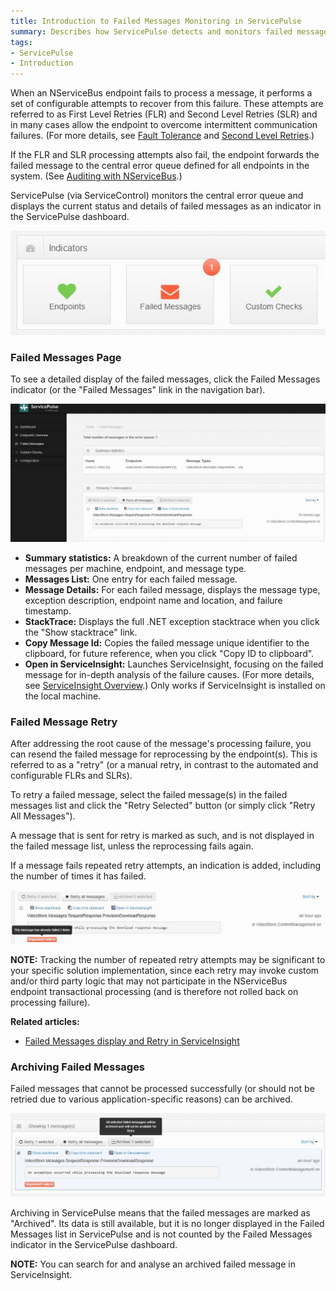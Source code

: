 ```yaml
---
title: Introduction to Failed Messages Monitoring in ServicePulse
summary: Describes how ServicePulse detects and monitors failed messages, and how you can resend messages for reprocessing, or archive repeatedly failing messages
tags:
- ServicePulse
- Introduction
---
```


When an NServiceBus endpoint fails to process a message, it performs a set of configurable attempts to recover from this failure. These attempts are referred to as First Level Retries (FLR) and Second Level Retries (SLR) and in many cases allow the endpoint to overcome intermittent communication failures. (For more details, see [Fault Tolerance](/ServiceMatrix/getting-started-with-nservicebus-using-servicematrix-2.0-fault-tolerance#fault-tolerance) and [Second Level Retries](/NServiceBus/second-level-retries).)

If the FLR and SLR processing attempts also fail, the endpoint forwards the failed message to the central error queue defined for all endpoints in the system. (See [Auditing with NServiceBus](/NServiceBus/auditing-with-nservicebus).) 

ServicePulse (via ServiceControl) monitors the central error queue and displays the current status and details of failed messages as an indicator in the ServicePulse dashboard.

![Failed Messages indicator](images/indicators-failed-message.jpg)
    

### Failed Messages Page

To see a detailed display of the failed messages, click the Failed Messages indicator (or the "Failed Messages" link in the navigation bar).


![Failed Messages Page](images/failed-messages.page.jpg)

* **Summary statistics:** A breakdown of the current number of failed messages per machine, endpoint, and message type.
* **Messages List:** One entry for each failed message.
* **Message Details:** For each failed message, displays the message type, exception description, endpoint name and location, and failure timestamp.    
* **StackTrace:** Displays the full .NET exception stacktrace when you click the "Show stacktrace" link.
* **Copy Message Id:** Copies the failed message unique identifier to the clipboard, for future reference, when you click "Copy ID to clipboard". 
* **Open in ServiceInsight:** Launches ServiceInsight, focusing on the failed message for in-depth analysis of the failure causes. (For more details, see [ServiceInsight Overview](/ServiceInsight/getting-started-overview).) Only works if ServiceInsight is installed on the local machine.   

### Failed Message Retry

After addressing the root cause of the message's processing failure, you can resend the failed message for reprocessing by the endpoint(s). This is referred to as a "retry" (or a manual retry, in contrast to the automated and configurable FLRs and SLRs).

To retry a failed message, select the failed message(s) in the failed messages list and click the "Retry Selected" button (or simply click "Retry All Messages").

A message that is sent for retry is marked as such, and is not displayed in the failed message list, unless the reprocessing fails again.

If a message fails repeated retry attempts, an indication is added, including the number of times it has failed. 
   
   
![Repeated failure indication](images/failed-messages-repeated-failure.jpg)

**NOTE:** Tracking the number of repeated retry attempts may be significant to your specific solution implementation, since each retry may invoke custom and/or third party logic that may not participate in the NServiceBus endpoint transactional  processing (and is therefore not rolled back on processing failure). 


**Related articles:**

* [Failed Messages display and Retry in ServiceInsight](/ServiceInsight/getting-started-overview#errors-and-retries)

### Archiving Failed Messages

Failed messages that cannot be processed successfully (or should not be retried due to various application-specific reasons) can be archived.

![Failed Message Archive](images/failed-messages-archive.jpg)

Archiving in ServicePulse means that the failed messages are marked as "Archived". Its data is still available, but it is no longer displayed in the Failed Messages list in ServicePulse and is not counted by the Failed Messages indicator in the ServicePulse dashboard.

**NOTE:** You can search for and analyse an archived failed message in ServiceInsight.



  
